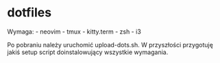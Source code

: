 # dotfiles

Wymaga:
    - neovim
    - tmux
    - kitty.term
    - zsh
    - i3

Po pobraniu należy uruchomić upload-dots.sh.
W przyszłości przygotuję jakiś setup script doinstalowujący wszystkie wymagania.
